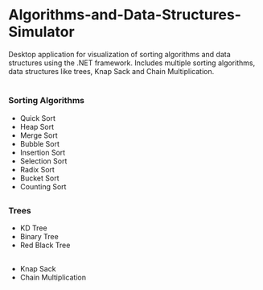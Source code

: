 # Algorithms-and-Data-Structures-Simulator

Desktop application for visualization of sorting algorithms and data structures using the .NET framework. Includes multiple sorting algorithms, data structures like trees, Knap Sack and Chain Multiplication.
#
### Sorting Algorithms
  - Quick Sort
  - Heap Sort
  - Merge Sort
  - Bubble Sort
  - Insertion Sort
  - Selection Sort
  - Radix Sort
  - Bucket Sort
  - Counting Sort
##
### Trees
  - KD Tree
  - Binary Tree
  - Red Black Tree
##
- Knap Sack
- Chain Multiplication
